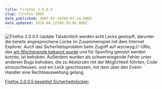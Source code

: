 ```yaml
---
title: Firefox 2.0.0.5
slug: firefox-2005
date_published: 2007-07-18T09:07:14.000Z
date_updated: 2018-08-22T09:39:08.000Z
---
```


![Firefox 2.0.0.5 Update](//picdump.thafaker.de/2007/07/ff20005.png)
Tatsächlich werden acht Lecks gestopft, darunter die bereits angesprochene Lücke im Zusammenspiel mit dem Internet Explorer. Auch das Sicherheitsproblem beim Zugriff auf wyciwyg://-URIs, das [am Wochenende bekannt wurde](http://www.heise.de/newsticker/meldung/92715) und für Spoofing genutzt werden konnte, ist behoben. Außerdem wurden als schwerwiegende Fehler unter anderem Bugs behoben, die zu Abstürzen mit der Möglichkeit führten, Code einzuschleusen, und ein Leck geschlossen, mit dem über den Event-Handler eine Rechteausweitung gelang.

[Firefox 2.0.0.5 beseitigt Sicherheitslücken](http://www.heise.de/newsticker/meldung/92864/from/atom10)
